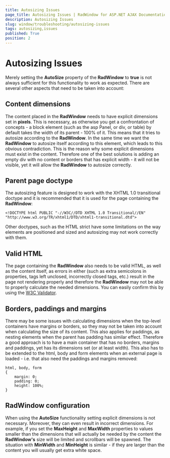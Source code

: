 ```yaml
---
title: Autosizing Issues
page_title: Autosizing Issues | RadWindow for ASP.NET AJAX Documentation
description: Autosizing Issues
slug: window/troubleshooting/autosizing-issues
tags: autosizing,issues
published: True
position: 2
---
```


# Autosizing Issues

Merely setting the **AutoSize** property of the **RadWindow** to **true** is not always sufficient for this functionality to work as expected. There are several other aspects that need to be taken into account:

## Content dimensions

The content placed in the **RadWindow** needs to have explicit dimensions set in **pixels**. This is necessary, as otherwise you get a confrontation of concepts - a block element (such as the asp Panel, or div, or table) by default takes the width of its parent - 100% of it. This means that it tries to autosize according to the **RadWindow**. In the same time we want the **RadWindow** to autosize itself according to this element, which leads to this obvious contradiction. This is the reason why some explicit dimensions must exist in the content. Therefore one of the best solutions is adding an empty div with no content or borders that has explicit width - it will not be visible, yet it will allow the **RadWindow** to autosize correctly.

## Parent page doctype

The autosizing feature is designed to work with the XHTML 1.0 transitional doctype and it is recommended that it is used for the page containing the **RadWindow**:

````ASP.NET
<!DOCTYPE html PUBLIC "-//W3C//DTD XHTML 1.0 Transitional//EN" "http://www.w3.org/TR/xhtml1/DTD/xhtml1-transitional.dtd">
````

Other doctypes, such as the HTML strict have some limitations on the way elements are positioned and sized and autosizing may not work correctly with them.

## Valid HTML

The page containing the **RadWindow** also needs to be valid HTML, as well as the content itself, as errors in either (such as extra semicolons in properties, tags left unclosed, incorrectly closed tags, etc.) result in the page not rendering properly and therefore the **RadWindow** may not be able to properly calculate the needed dimensions. You can easily confirm this by using the [W3C Validator](http://validator.w3.org/).

## Borders, paddings and margins

There may be some issues with calculating dimensions when the top-level containers have margins or borders, so they may not be taken into account when calculating the size of its content. This also applies for paddings, as nesting elements when the parent has padding has similar effect. Therefore a good approach is to have a main container that has no borders, margins and paddings, yet has its dimensions set (or at least width). This also has to be extended to the html, body and form elements when an external page is loaded - i.e. that also need the paddings and margins removed:

````ASP.NET
html, body, form
{
	margin: 0;
	padding: 0;
	height: 100%;
}
````

## RadWindow configuration

When using the **AutoSize** functionality setting explicit dimensions is not necessary. Moreover, they can even result in incorrect dimensions. For example, if you set the **MaxHeight** and **MaxWidth** properties to values smaller than the dimensions that will actually be needed by the content the **RadWindow's** size will be limited and scrollbars will be spawned. The situation with **MinWidth** and **MinHeight** is similar - if they are larger than the content you will usually get extra white space.
